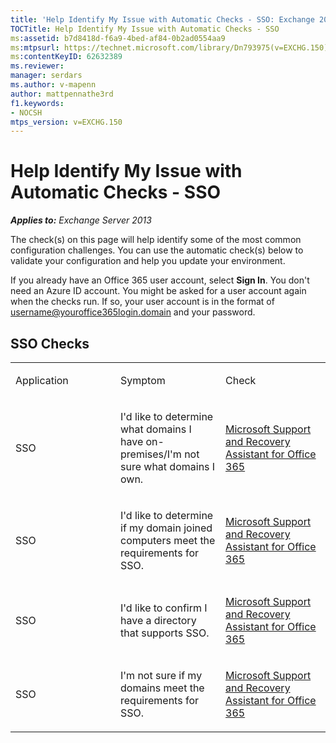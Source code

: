 ```yaml
---
title: 'Help Identify My Issue with Automatic Checks - SSO: Exchange 2013 Help'
TOCTitle: Help Identify My Issue with Automatic Checks - SSO
ms:assetid: b7d8418d-f6a9-4bed-af84-0b2ad0554aa9
ms:mtpsurl: https://technet.microsoft.com/library/Dn793975(v=EXCHG.150)
ms:contentKeyID: 62632389
ms.reviewer: 
manager: serdars
ms.author: v-mapenn
author: mattpennathe3rd
f1.keywords:
- NOCSH
mtps_version: v=EXCHG.150
---
```


# Help Identify My Issue with Automatic Checks - SSO

_**Applies to:** Exchange Server 2013_

The check(s) on this page will help identify some of the most common configuration challenges. You can use the automatic check(s) below to validate your configuration and help you update your environment.

If you already have an Office 365 user account, select **Sign In**. You don't need an Azure ID account. You might be asked for a user account again when the checks run. If so, your user account is in the format of username@youroffice365login.domain and your password.

## SSO Checks

<table>
<colgroup>
<col style="width: 33%" />
<col style="width: 33%" />
<col style="width: 33%" />
</colgroup>
<tbody>
<tr class="odd">
<td><p>Application</p></td>
<td><p>Symptom</p></td>
<td><p>Check</p></td>
</tr>
<tr class="even">
<td><p>SSO</p></td>
<td><p>I'd like to determine what domains I have on-premises/I'm not sure what domains I own.</p></td>
<td><p><a href="https://aka.ms/SaRA-Download_ExRCA">Microsoft Support and Recovery Assistant for Office 365</a></p></td>
</tr>
<tr class="odd">
<td><p>SSO</p></td>
<td><p>I'd like to determine if my domain joined computers meet the requirements for SSO.</p></td>
<td><p><a href="https://aka.ms/SaRA-Download_ExRCA">Microsoft Support and Recovery Assistant for Office 365</a></p></td>
</tr>
<tr class="even">
<td><p>SSO</p></td>
<td><p>I'd like to confirm I have a directory that supports SSO.</p></td>
<td><p><a href="https://aka.ms/SaRA-Download_ExRCA">Microsoft Support and Recovery Assistant for Office 365</a></p></td>
</tr>
<tr class="odd">
<td><p>SSO</p></td>
<td><p>I'm not sure if my domains meet the requirements for SSO.</p></td>
<td><p><a href="https://aka.ms/SaRA-Download_ExRCA">Microsoft Support and Recovery Assistant for Office 365</a></p></td>
</tr>
</tbody>
</table>
